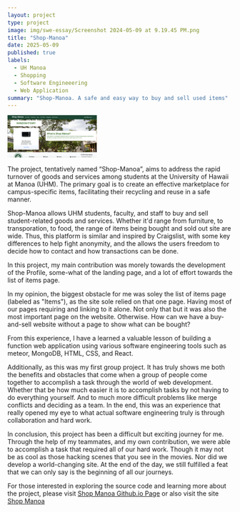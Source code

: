 ```yaml
---
layout: project
type: project
image: img/swe-essay/Screenshot 2024-05-09 at 9.19.45 PM.png
title: "Shop-Manoa"
date: 2025-05-09
published: true
labels:
  - UH Manoa
  - Shopping
  - Software Engineeering
  - Web Application
summary: "Shop-Manoa. A safe and easy way to buy and sell used items"
---
```

<img width="200px" class="rounded float-start pe-4" src="../img/swe-essay/Screenshot%202024-05-09%20at%209.19.45%20PM.png">


The project, tentatively named “Shop-Manoa”, aims to address the rapid turnover of goods and services among students at the University of Hawaii at Manoa (UHM). The primary goal is to create an effective marketplace for campus-specific items, facilitating their recycling and reuse in a safe manner.

Shop-Manoa allows UHM students, faculty, and staff to buy and sell student-related goods and services. Whether it'd range from furniture, to transporation, to food, the range of items being bought and sold out site are wide. Thus, this platform is similar and inspired by Craigslist, with some key differences to help fight anonymity, and the allows the users freedom to decide how to contact and how transactions can be done.

In this project, my main contribution was morely towards the development of the Profile, some-what of the landing page, and a lot of effort towards the list of items page. 

In my opinion, the biggest obstacle for me was soley the list of items page (labeled as "Items"), as the site sole relied on that one page. Having most of our pages requiring and linking to it alone. Not only that but it was also the most important page on the website. Otherwise. How can we have a buy-and-sell website without a page to show what can be bought?

From this experience, I have a learned a valuable lesson of building a function web application using various software engineering tools such as meteor, MongoDB, HTML, CSS, and React. 

Additionally, as this was my first group project. It has truly shows me both the benefits and obstacles that come when a group of people come together to accomplish a task through the world of web development. Whether that be how much easier it is to accomplish tasks by not having to do everything yourself. And to much more difficult problems like merge conflicts and deciding as a team. In the end, this was an experience that really opened my eye to what actual software engineering truly is through collaboration and hard work.

In conclusion, this project has been a difficult but exciting journey for me. Through the help of my teammates, and my own contribution, we were able to accomplish a task that required all of our hard work. Though it may not be as cool as those hacking scenes that you see in the movies. Nor did we develop a world-changing site. At the end of the day, we still fulfilled a feat that we can only say is the beginning of all our journeys. 

For those interested in exploring the source code and learning more about the project, please visit <a href="https://shop-manoa.github.io//">Shop Manoa Github.io Page</a> or also visit the site <a href="https://shop-manoa.com/">Shop Manoa</a>



